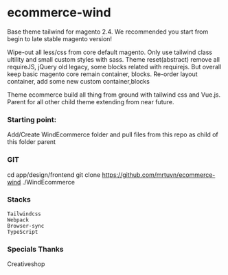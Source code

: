 # ecommerce-wind

Base theme tailwind for magento 2.4. We recommended you start from begin to late stable magento version!

Wipe-out all less/css from core default magento. Only use tailwind class ultility and small custom styles with sass.
Theme reset(abstract) remove all requireJS, jQuery old legacy, some blocks related with requirejs. But overall keep basic magento core remain container, blocks. Re-order layout container, add some new custom container,blocks

Theme ecommerce build all thing from ground with tailwind css and Vue.js. Parent for all other child theme extending from near future.

### Starting point:
Add/Create WindEcommerce folder and pull files from this repo as child of this folder parent

### GIT
cd app/design/frontend
git clone https://github.com/mrtuvn/ecommerce-wind ./WindEcommerce

### Stacks
    Tailwindcss
    Webpack
    Browser-sync
    TypeScript

### Specials Thanks
Creativeshop


